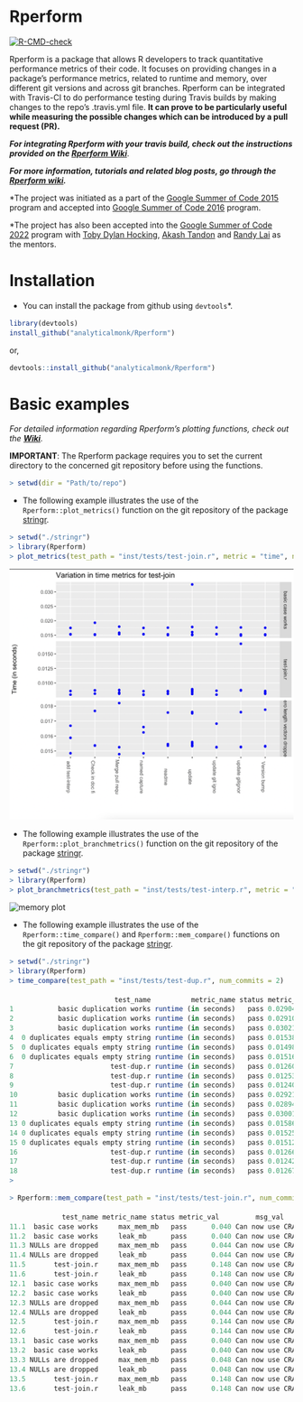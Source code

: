 
<!-- README.md is generated from README.Rmd. Please edit that file -->

# Rperform

[![R-CMD-check](https://github.com/analyticalmonk/Rperform/workflows/Check-RPerform/badge.svg)](https://github.com/analyticalmonk/Rperform/actions)

Rperform is a package that allows R developers to track quantitative performance metrics of their code. It focuses on providing changes in a package’s performance metrics, related to runtime and memory, over different git versions and across git branches. Rperform can be integrated with Travis-CI to do performance testing during Travis builds by making changes to the repo’s .travis.yml file. **It can prove to be particularly useful while measuring the possible changes which can be introduced by a pull request (PR).**

***For integrating Rperform with your travis build, check out the instructions provided on the [Rperform Wiki](https://github.com/analyticalmonk/Rperform/wiki/Integrating-Rperform-with-Travis-CI)***.

***For more information, tutorials and related blog posts, go through the [Rperform wiki](https://github.com/analyticalmonk/Rperform/wiki/Integrating-Rperform-with-Travis-CI).***

\*The project was initiated as a part of the [Google Summer of Code 2015](https://github.com/rstats-gsoc/gsoc2015/wiki/Test-timings-on-Travis) program and accepted into [Google Summer of Code 2016](https://github.com/rstats-gsoc/gsoc2016/wiki/Rperform:-Performance-analysis-of-R-package-code) program.

\*The project has also been accepted into the [Google Summer of Code 2022](https://github.com/rstats-gsoc/gsoc2022/wiki/Rperform) program with [Toby Dylan Hocking](https://github.com/tdhock), [Akash Tandon](https://github.com/analyticalmonk) and [Randy Lai](mailto:randy.cs.lai@gmail.com) as the mentors.

# Installation

-   You can install the package from github using `devtools`\*.

<!-- end list -->

``` r
library(devtools)
install_github("analyticalmonk/Rperform")
```

or,

``` r
devtools::install_github("analyticalmonk/Rperform")
```

# Basic examples

*For detailed information regarding Rperform’s plotting functions, check out the [**Wiki**](https://github.com/analyticalmonk/Rperform/wiki/Plotting-package-metrics-with-Rperform).*

**IMPORTANT**: The Rperform package requires you to set the current directory to the concerned git repository before using the functions.

``` r
> setwd(dir = "Path/to/repo")
```

-   The following example illustrates the use of the `Rperform::plot_metrics()` function on the git repository of the package [stringr](https://github.com/EngineerDanny/stringr).

<!-- end list -->

``` r
> setwd("./stringr")
> library(Rperform)
> plot_metrics(test_path = "inst/tests/test-join.r", metric = "time", num_commits = 10, save_data = FALSE, save_plots = FALSE)
```

![time plot](images/Rplot_time_updated.png)

-   The following example illustrates the use of the `Rperform::plot_branchmetrics()` function on the git repository of the package [stringr](https://github.com/EngineerDanny/stringr).

<!-- end list -->

``` r
> setwd("./stringr")
> library(Rperform)
> plot_branchmetrics(test_path = "inst/tests/test-interp.r", metric = "memory", branch1 = "rperform_test", branch2 = "master", save_data = F, save_plots = F)
```

![memory plot](images/Rplot_branchmem.jpeg)

-   The following example illustrates the use of the `Rperform::time_compare()` and `Rperform::mem_compare()` functions on the git repository of the package [stringr](https://github.com/EngineerDanny/stringr).

<!-- end list -->

``` r
> setwd("./stringr")
> library(Rperform)
> time_compare(test_path = "inst/tests/test-dup.r", num_commits = 2)

                          test_name          metric_name status metric_val  message          date_time
1           basic duplication works runtime (in seconds)   pass 0.02904030  update           2022-06-28 09:38:26      
2           basic duplication works runtime (in seconds)   pass 0.02910049  update           2022-06-28 09:38:26     
3           basic duplication works runtime (in seconds)   pass 0.03021192  update           2022-06-28 09:38:26     
4  0 duplicates equals empty string runtime (in seconds)   pass 0.01538062  update           2022-06-28 09:38:26    
5  0 duplicates equals empty string runtime (in seconds)   pass 0.01498333  update           2022-06-28 09:38:26 
6  0 duplicates equals empty string runtime (in seconds)   pass 0.01516619  update           2022-06-28 09:38:26  
7                        test-dup.r runtime (in seconds)   pass 0.01260504  update           2022-06-28 09:38:26
8                        test-dup.r runtime (in seconds)   pass 0.01253468  update           2022-06-28 09:38:26
9                        test-dup.r runtime (in seconds)   pass 0.01240689  update           2022-06-28 09:38:26
10          basic duplication works runtime (in seconds)   pass 0.02921783  update git igno  2022-06-28 09:25:42
11          basic duplication works runtime (in seconds)   pass 0.02894895  update git igno  2022-06-28 09:25:42
12          basic duplication works runtime (in seconds)   pass 0.03001007  update git igno  2022-06-28 09:25:42
13 0 duplicates equals empty string runtime (in seconds)   pass 0.01586163  update git igno  2022-06-28 09:25:42
14 0 duplicates equals empty string runtime (in seconds)   pass 0.01525475  update git igno  2022-06-28 09:25:42
15 0 duplicates equals empty string runtime (in seconds)   pass 0.01512830  update git igno  2022-06-28 09:25:42
16                       test-dup.r runtime (in seconds)   pass 0.01266998  update git igno  2022-06-28 09:25:42
17                       test-dup.r runtime (in seconds)   pass 0.01242419  update git igno  2022-06-28 09:25:42
18                       test-dup.r runtime (in seconds)   pass 0.01267261  update git igno  2022-06-28 09:25:42
> 
```

``` r
> Rperform::mem_compare(test_path = "inst/tests/test-join.r", num_commits = 1)

             test_name metric_name status metric_val         msg_val           date_time
11.1  basic case works     max_mem_mb   pass      0.040 Can now use CRA 2015-01-08 14:09:43
11.2  basic case works     leak_mb      pass      0.040 Can now use CRA 2015-01-08 14:09:43
11.3 NULLs are dropped     max_mem_mb   pass      0.044 Can now use CRA 2015-01-08 14:09:43
11.4 NULLs are dropped     leak_mb      pass      0.044 Can now use CRA 2015-01-08 14:09:43
11.5       test-join.r     max_mem_mb   pass      0.148 Can now use CRA 2015-01-08 14:09:43
11.6       test-join.r     leak_mb      pass      0.148 Can now use CRA 2015-01-08 14:09:43
12.1  basic case works     max_mem_mb   pass      0.040 Can now use CRA 2015-01-08 14:09:43
12.2  basic case works     leak_mb      pass      0.040 Can now use CRA 2015-01-08 14:09:43
12.3 NULLs are dropped     max_mem_mb   pass      0.044 Can now use CRA 2015-01-08 14:09:43
12.4 NULLs are dropped     leak_mb      pass      0.044 Can now use CRA 2015-01-08 14:09:43
12.5       test-join.r     max_mem_mb   pass      0.144 Can now use CRA 2015-01-08 14:09:43
12.6       test-join.r     leak_mb      pass      0.144 Can now use CRA 2015-01-08 14:09:43
13.1  basic case works     max_mem_mb   pass      0.040 Can now use CRA 2015-01-08 14:09:43
13.2  basic case works     leak_mb      pass      0.040 Can now use CRA 2015-01-08 14:09:43
13.3 NULLs are dropped     max_mem_mb   pass      0.048 Can now use CRA 2015-01-08 14:09:43
13.4 NULLs are dropped     leak_mb      pass      0.048 Can now use CRA 2015-01-08 14:09:43
13.5       test-join.r     max_mem_mb   pass      0.148 Can now use CRA 2015-01-08 14:09:43
13.6       test-join.r     leak_mb      pass      0.148 Can now use CRA 2015-01-08 14:09:43
```